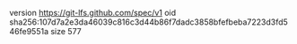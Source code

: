 version https://git-lfs.github.com/spec/v1
oid sha256:107d7a2e3da46039c816c3d44b86f7dadc3858bfefbeba7223d3fd546fe9551a
size 577
